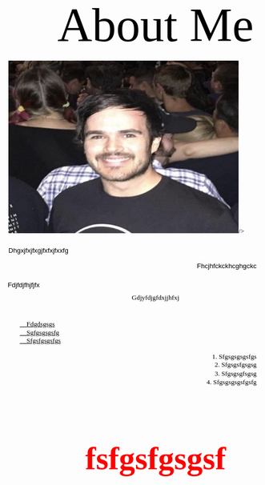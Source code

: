 <!DOCTYPE  html PUBLIC "-//W3C//DTD XHTML 1.0 Transitional//EN" "http://www.w3.org/TR/xhtml1/DTD/xhtml1-transitional.dtd">
<html xmlns="http://www.w3.org/1999/xhtml" xml:lang="en-au" lang="en-au"><head><meta http-equiv="Content-Type" content="text/html; charset=utf-8"/><title>About Me</title><meta name="author" content="Ben Rodd"/><style type="text/css"> * {margin:0; padding:0; text-indent:0; }
 .s1 { color: black; font-family:"Times New Roman", serif; font-style: normal; font-weight: normal; text-decoration: none; font-size: 72pt; }
 .s2 { color: black; font-family:"Bahnschrift Light", sans-serif; font-style: normal; font-weight: normal; text-decoration: none; font-size: 10pt; }
 p { color: black; font-family:"Bradley Hand ITC"; font-style: normal; font-weight: normal; text-decoration: none; font-size: 10pt; margin:0pt; }
 .s3 { color: black; font-family:"Bradley Hand ITC"; font-style: normal; font-weight: normal; text-decoration: underline; font-size: 10pt; }
 h1 { color: #F00; font-family:Algerian; font-style: normal; font-weight: bold; text-decoration: none; font-size: 48pt; }
 li {display: block; }
 #l1 {padding-left: 0pt; }
 #l1> li>*:first-child:before {content: " "; color: black; font-family:Symbol, serif; font-style: normal; font-weight: normal; text-decoration: none; font-size: 10pt; }
 #l2 {padding-left: 0pt;counter-reset: c2 1; }
 #l2> li>*:first-child:before {counter-increment: c2; content: counter(c2, decimal)". "; color: black; font-family:"Bradley Hand ITC"; font-style: normal; font-weight: normal; text-decoration: none; font-size: 10pt; }
 #l2> li:first-child>*:first-child:before {counter-increment: c2 0;  }
</style></head><body><p class="s1" style="padding-top: 4pt;padding-left: 75pt;text-indent: 0pt;text-align: center;">About Me</p><p style="text-indent: 0pt;text-align: left;"><br/></p><p style="padding-left: 6pt;text-indent: 0pt;text-align: left;"><span><img src="https://raw.githubusercontent.com/ben290789/Test/master/IMG_2672.JPG" alt="Flowers in Chania" width="460" height="345">/></span></p><p class="s2" style="padding-top: 17pt;padding-left: 6pt;text-indent: 0pt;text-align: left;">Dhgxjfxjfxgjfxfxjfxxfg</p><p style="text-indent: 0pt;text-align: left;"><br/></p><p class="s2" style="text-indent: 0pt;text-align: right;">Fhcjhfckckhcghgckc</p><p style="text-indent: 0pt;text-align: left;"><br/></p><p class="s2" style="padding-top: 5pt;padding-left: 5pt;text-indent: 0pt;text-align: left;">Fdjfdjfhjfjfx</p><p style="padding-top: 8pt;padding-left: 75pt;text-indent: 0pt;text-align: center;">Gdjyfdjgfdxjjhfxj</p><p style="text-indent: 0pt;text-align: left;"><br/></p><ul id="l1"><li><p class="s3" style="padding-top: 5pt;padding-left: 41pt;text-indent: -18pt;text-align: left;">Fdgdsgsgs</p></li><li><p class="s3" style="padding-top: 1pt;padding-left: 41pt;text-indent: -18pt;text-align: left;">Sgfgsgsgsfg</p></li><li><p class="s3" style="padding-left: 41pt;text-indent: -18pt;text-align: left;">Sfgsfgsgsfgs</p><p style="text-indent: 0pt;text-align: left;"><br/></p><ol id="l2"><li><p style="padding-left: 51pt;text-indent: -51pt;text-align: right;">Sfgsgsgsgsfgs</p></li><li><p style="padding-left: 56pt;text-indent: -56pt;text-align: right;">Sfgsgsfgsgsg</p></li><li><p style="padding-top: 1pt;padding-left: 56pt;text-indent: -56pt;text-align: right;">Sfgsgsgfsgsg</p></li><li><p style="padding-top: 1pt;padding-left: 41pt;text-indent: -42pt;text-align: right;">Sfgsgsgsgsfgsfg</p></li></ol></li></ul><p style="text-indent: 0pt;text-align: left;"><br/></p><h1 style="padding-left: 75pt;text-indent: 0pt;line-height: 58pt;text-align: center;">fsfgsfgsgsf</h1></body></html>
